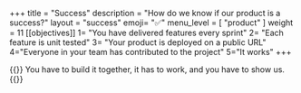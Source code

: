 +++
title = "Success"
description = "How do we know if our product is a success?"
layout = "success"
emoji= "✅"
menu_level = [ "product" ]
weight = 11
[[objectives]]
1= "You have delivered features every sprint"
2= "Each feature is unit tested"
3= "Your product is deployed on a public URL"
4="Everyone in your team has contributed to the project"
5="It works"
+++

{{<note type="tip" title="In short">}}
You have to build it together, it has to work, and you have to show us.
{{</note>}}
